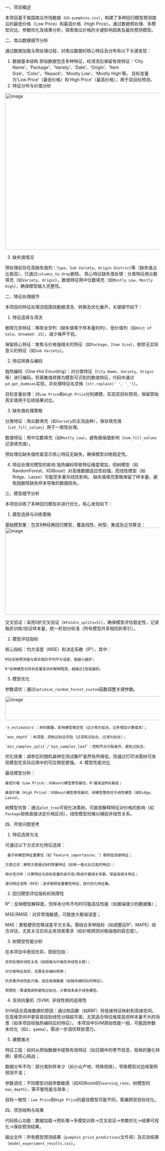 一、项目概述

  本项目基于美国南瓜市场数据（`US-pumpkins.csv`），构建了多种回归模型预测南瓜的最低价格（Low Price）和最高价格（High Price）。通过数据预处理、多模型对比、参数优化及结果分析，探索南瓜价格的关键影响因素及最优预测模型。

二、南瓜数据细节分析

  通过数据加载与预处理过程，对南瓜数据的核心特征及分布有以下关键发现：
  
1. 数据基本结构
	原始数据包含多种特征，经清洗后保留有效特征：‘City Name’、‘Package’、‘Variety’、‘Date’、‘Origin’、‘Item Size’、‘Color’、‘Repack’、‘Mostly Low’、‘Mostly High’等。
目标变量为‘Low Price’（最低价格）和‘High Price’（最高价格），用于双目标预测。
2. 特征分布与价值分析
<img width="872" height="511" alt="image" src="https://github.com/user-attachments/assets/716033b7-d1c8-4262-abdc-ac4d78f519cb" />

3. 缺失值情况
   
  预处理前存在高缺失值列：`Type`、`Sub Variety`、`Origin District`等（缺失值占比极高），已通过`columns_to_drop`删除。
  核心特征缺失值处理：分类特征用众数填充（如`Variety`、`Origin`），数值特征用中位数填充（如`Mostly Low`、`Mostly High`），确保模型输入完整性。

二、特征处理细节

  本项目的特征处理流程围绕数据清洗、转换及优化展开，关键细节如下：
  
1. 特征选择与清洗
   
  删除冗余特征：移除全空列（缺失值等于样本量的列）、低价值列（如`Unit of Sale`、`Unnamed: 25`），减少噪声干扰。
  
  保留核心特征：聚焦与价格强相关的特征（如`Package`、`Item Size`），剔除无实际意义的特征（如`Sub Variety`）。
  
2. 特征转换与编码

  独热编码（One-Hot Encoding）：对分类特征（`City Name`、`Variety`、`Origin`等）进行编码，将离散值转换为模型可识别的数值特征，代码中通过`pd.get_dummies`实现，并处理特征名空格（`str.replace(' ', '_')`）。

  目标变量处理：对`Low Price`和`High Price`分别建模，实现双目标预测，保留原始真实值用于后续结果对比。
  
3. 缺失值处理策略

  分类特征：用众数填充（如`Variety`的主流品种），保存填充值（`cat_fill_values`）用于一致性处理。
  
  数值特征：用中位数填充（如`Mostly Low`），避免极端值影响（`num_fill_values`记录填充值）。
  
  预处理后缺失值检查显示核心特征无缺失，确保模型训练稳定性。
  
4. 特征处理对模型的影响
  独热编码导致特征维度增加，但树模型（如RandomForest、XGBoost）对高维数据适应性较强，而线性模型（如Ridge、Lasso）可能受多重共线性影响。
  缺失值填充策略保留了样本量，避免因删除缺失样本导致的数据损失。

三、模型细节分析

  本项目训练了多种回归模型并进行优化，核心发现如下：
  
1. 模型选择与训练策略

  基础模型集：包含8种经典回归模型，覆盖线性、树型、集成及近邻算法：
<img width="650" height="284" alt="image" src="https://github.com/user-attachments/assets/dea0e2d1-9e4a-4a01-bcd5-98a32698b25e" />
  
  交叉验证：采用5折交叉验证（`KFold(n_splits=5)`），确保模型评估稳定性，记录每折训练/验证样本量，统一折划分标准（所有模型共享相同折索引）。
  
2. 模型评估指标
   
  核心指标：均方误差（MSE）和决定系数（R²），其中：
  
    MSE反映预测值与真实值的平均平方误差，值越小越好；
    
    R²反映模型对目标变量变异的解释程度，越接近1性能越好。
    
3. 模型优化

  参数调优：通过`optimize_random_forest_custom`函数调整关键参数。

<img width="730" height="78" alt="image" src="https://github.com/user-attachments/assets/688f47c0-125e-40af-9dda-d374b2607e3c" />
    
    `n_estimators`：树的数量，影响模型稳定性（过少易欠拟合，过多增加计算成本）；
    
    `max_depth`：树深度，控制过拟合风险（过深易过拟合，过浅欠拟合）；
    
    `min_samples_split`/`min_samples_leaf`：控制节点分裂条件，避免过拟合。
  优化效果：调参后的随机森林在测试集R²虽然有所降低，但通过打印决策树可发现模型在实际应用中的可应用型更强。
4. 模型性能对比

  最佳模型分析：
  
    最低价格（Low Price）：XGBoost模型表现最优，R²最高且MSE最低；
    
    最高价格（High Price）：XGBoost模型表现最优，树模型整体优于线性模型（如Ridge、Lasso）。
    
  树模型优势：通过`plot_tree`可视化决策树，可直观解释特征对价格的影响（如`Package`规格直接决定价格区间），线性模型则难以捕捉非线性关系。
  
四、开放问题思考
1. 特征选择方法

可通过以下方式优化特征选择：

 	 基于树模型特征重要性（如`feature_importances_`）剔除低贡献特征；
  	
  	方差过滤：移除方差接近0的常量特征（如单一值占比过高的特征）；
  
  	相关性分析：计算特征与目标变量的皮尔逊/斯皮尔曼相关系数，保留高相关特征；
  
  	递归特征消除（RFE）：逐步剔除低重要性特征，迭代优化特征集。
  
2. 回归模型评估指标的局限性
   
  R²：反映模型解释度，但样本分布不均时可能高估性能（如极端值少的数据集）；
  
  MSE/RMSE：对异常值敏感，可能放大极端误差；
  
  MAE：更稳健但忽略误差平方关系。需结合多种指标（如调整后R²、MAPE）综合评估，尤其关注实际业务场景需求（如价格预测对极端值的容忍度）。
  
3. 树模型性能分析
   
  在本项目中表现优异，原因包括：
  
  	天然处理非线性关系（如规格与价格的非线性关联）；
  
  	对分类特征友好，无需复杂编码转换；
  
  	抗多重共线性能力强，适合高维数据（如独热编码后的特征）。
  
  	局限性：需谨慎调参避免过拟合，计算成本高于线性模型。
  
4. 支持向量机（SVM）非线性核的适用性

  SVM适合高维数据的原因：通过核函数（如RBF）将低维特征映射到高维空间，在高维空间中更容易找到线性分隔超平面，尤其适合特征维度高但样本量不大的场景（如本项目经独热编码后的特征）。
本项目中SVM原始性能一般，可能因参数未优化（如`C`、`gamma`），需进一步调优释放潜力。

5. 建模难点
   
  特征工程：如何从原始数据中提取有效特征（如日期中的季节信息、规格的量化转换）是核心挑战；

  数据分布不均：部分类别样本少（如小众产地、特殊规格），导致模型对边缘案例预测不准；
  
  参数调优：不同模型对超参数敏感（如XGBoost的`learning_rate`、树模型的`max_depth`），需平衡性能与效率；
  
  目标一致性：`Low Price`和`High Price`的最佳模型可能不同，需兼顾双目标优化。


四、项目结构与结果

  代码核心功能：数据加载→预处理→多模型训练→交叉验证→参数优化→结果可视化→保存预测结果。
  
  输出文件：所有模型预测结果（`pumpkin_price_predictions`文件夹）及实验结果（`model_experiment_results.csv`）。








